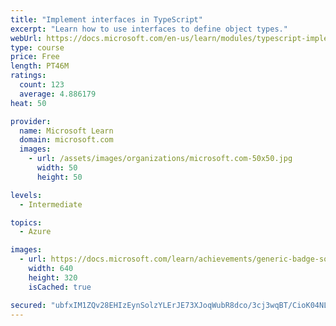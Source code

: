 ```yaml
---
title: "Implement interfaces in TypeScript"
excerpt: "Learn how to use interfaces to define object types."
webUrl: https://docs.microsoft.com/en-us/learn/modules/typescript-implement-interfaces/
type: course
price: Free
length: PT46M
ratings:
  count: 123
  average: 4.886179
heat: 50

provider:
  name: Microsoft Learn
  domain: microsoft.com
  images:
    - url: /assets/images/organizations/microsoft.com-50x50.jpg
      width: 50
      height: 50

levels:
  - Intermediate

topics:
  - Azure

images:
  - url: https://docs.microsoft.com/learn/achievements/generic-badge-social.png
    width: 640
    height: 320
    isCached: true

secured: "ubfxIM1ZQv28EHIzEynSolzYLErJE73XJoqWubR8dco/3cj3wqBT/CioK04NLLWQSDkuSrLwajBVj7n/tPGdKOMuvT4j+jbWeYBjGPpdX5w8IrJdlLmU8czdl4pL4o49l5QH7DqQtRaXaq5t2n+PltwYkO2Dsp8pRDwJUpx/7Ckz1eaGa+SjIfUPZurpmvbkS+Yke9xXFfbmzPfxq8K8eAmHGkqnhEYq9BOEQOaL7vHVAR/fK5fknGb34hkTdF/t79bM+6mPevTm+H3yr5JGu9kAJw3P9diyqmGVqTwH6DXJcWkwDeS0kMP6SM3uOowUBagqw5WrDb4eTWfuIiPXamyLxwGuOXxyMRDho0ExbKaIHe/z0PL7WSruRtBF2x/oWbpCZM0zDD6AvhJ/VoZLseTu3Mn+r0BUlCSxH8IZ3Q8=;YwYUoHBfCXe1M6CE9ebtUA=="
---
```


